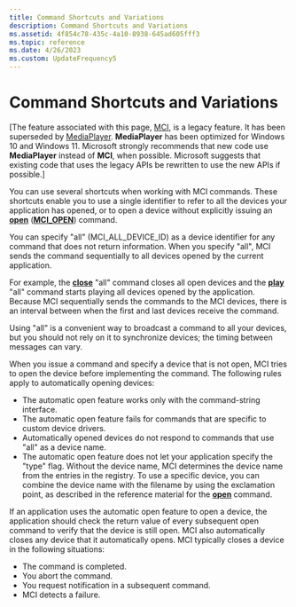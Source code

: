 ```yaml
---
title: Command Shortcuts and Variations
description: Command Shortcuts and Variations
ms.assetid: 4f854c78-435c-4a10-8938-645ad605fff3
ms.topic: reference
ms.date: 4/26/2023
ms.custom: UpdateFrequency5
---
```


# Command Shortcuts and Variations

\[The feature associated with this page, [MCI](/windows/win32/multimedia/mci), is a legacy feature. It has been superseded by [MediaPlayer](/uwp/api/Windows.Media.Playback.MediaPlayer). **MediaPlayer** has been optimized for Windows 10 and Windows 11. Microsoft strongly recommends that new code use **MediaPlayer** instead of **MCI**, when possible. Microsoft suggests that existing code that uses the legacy APIs be rewritten to use the new APIs if possible.\]

You can use several shortcuts when working with MCI commands. These shortcuts enable you to use a single identifier to refer to all the devices your application has opened, or to open a device without explicitly issuing an [**open**](open.md) ([**MCI\_OPEN**](mci-open.md)) command.

You can specify "all" (MCI\_ALL\_DEVICE\_ID) as a device identifier for any command that does not return information. When you specify "all", MCI sends the command sequentially to all devices opened by the current application.

For example, the [**close**](close.md) "all" command closes all open devices and the [**play**](play.md) "all" command starts playing all devices opened by the application. Because MCI sequentially sends the commands to the MCI devices, there is an interval between when the first and last devices receive the command.

Using "all" is a convenient way to broadcast a command to all your devices, but you should not rely on it to synchronize devices; the timing between messages can vary.

When you issue a command and specify a device that is not open, MCI tries to open the device before implementing the command. The following rules apply to automatically opening devices:

-   The automatic open feature works only with the command-string interface.
-   The automatic open feature fails for commands that are specific to custom device drivers.
-   Automatically opened devices do not respond to commands that use "all" as a device name.
-   The automatic open feature does not let your application specify the "type" flag. Without the device name, MCI determines the device name from the entries in the registry. To use a specific device, you can combine the device name with the filename by using the exclamation point, as described in the reference material for the [**open**](open.md) command.

If an application uses the automatic open feature to open a device, the application should check the return value of every subsequent open command to verify that the device is still open. MCI also automatically closes any device that it automatically opens. MCI typically closes a device in the following situations:

-   The command is completed.
-   You abort the command.
-   You request notification in a subsequent command.
-   MCI detects a failure.

 

 




